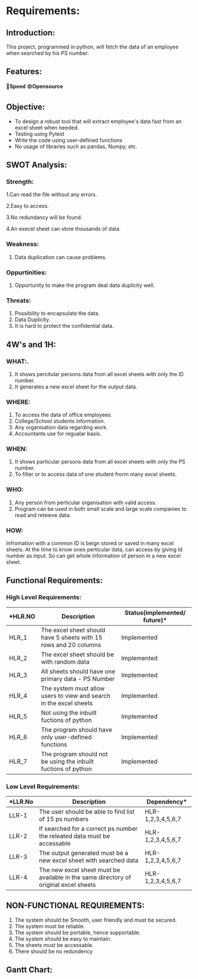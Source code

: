 # Requirements:
## Introduction:
This project, programmed in python, will fetch the data of an employee when searched by his PS number.

## Features:
💨**Speed**
🟢**Opensource**

## Objective:
- To design a robust tool that will extract employee's data fast from an excel sheet when needed.
- Testing using Pytest
- Write the code using user-defined functions
- No usage of libraries such as pandas, Numpy, etc.

## SWOT Analysis:
### Strength:

1.Can read the file without any errors.

2.Easy to access.

3.No redundancy will be found.

4.An execel sheet can store thousands of data.

### Weakness:
1. Data duplication can cause problems.

### Oppurtinities:
1. Opportunity to make the program deal data duplicity well.

### Threats:
1. Possibility to encapsulate the data.
2. Data Duplicity.
3. It is hard to protect the confidential data.



## 4W's and 1H:
### WHAT:.  
1. It shows percitular persons data from all excel sheets with only the ID number.
2. It generates a new excel sheet for the output data.

### WHERE:
1. To access the data of office employees.
2. College/School students information.
3. Any organisation data regarding work.
4. Accountants use for regualar basis.
### WHEN:
1. It shows particular persons data from all excel sheets with only the PS number.
2. To filter or to access data of one student frorm many excel sheets.

### WHO:
1. Any person from perticular organisation with valid access.
2. Program can be used in both small scale and large scale companies to read and reteieve data.

### HOW:
Infromation with a common ID is beign stored or saved in many excel sheets. At the time to know ones perticular data, can access by giving Id number as input.
So can get whole information of person in a new excel sheet.


## Functional Requirements:
### High Level Requirements:

|*HLR.NO|Description|Status(implemented/ future)*|
|-------|------|------|
|HLR_1| The excel sheet should have 5 sheets with 15 rows and 20 columns| Implemented|
|HLR_2| The excel sheet should be with random data| Implemented|
|HLR_3| All sheets should have one primary data - PS Number| Implemented|
|HLR_4| The system must allow users to view and search in the excel sheets| Implemented|
|HLR_5| Not using the inbuilt fuctions of python| Implemented|
|HLR_6| The program should have only user-defined functions| Implemented|
|HLR_7| The program should not be using the inbuilt fuctions of python| Implemented|

### Low Level Requirements:
|*LLR.No|Description|Dependency*|
|------|-------|----------|
|LLR-1| The user should be able to find list of 15 ps numbers |HLR-1,2,3,4,5,6,7|
|LLR-2| If searched for a correct ps number the releated data must be accessable |HLR-1,2,3,4,5,6,7|
|LLR-3| The output generated must be a new excel sheet with searched data |HLR-1,2,3,4,5,6,7|
|LLR-4| The new excel sheet must be available in the same directory of original excel sheets |HLR-1,2,3,4,5,6,7|


## NON-FUNCTIONAL REQUIREMENTS:
1. The system should be Smooth, user friendly and must be secured.
2. The system must be reliable.
3. The system should be portable, hence supportable.
4. The system should be easy to maintain.
5. The sheets must be accessable.
6. There should be no redundency
## Gantt Chart:
